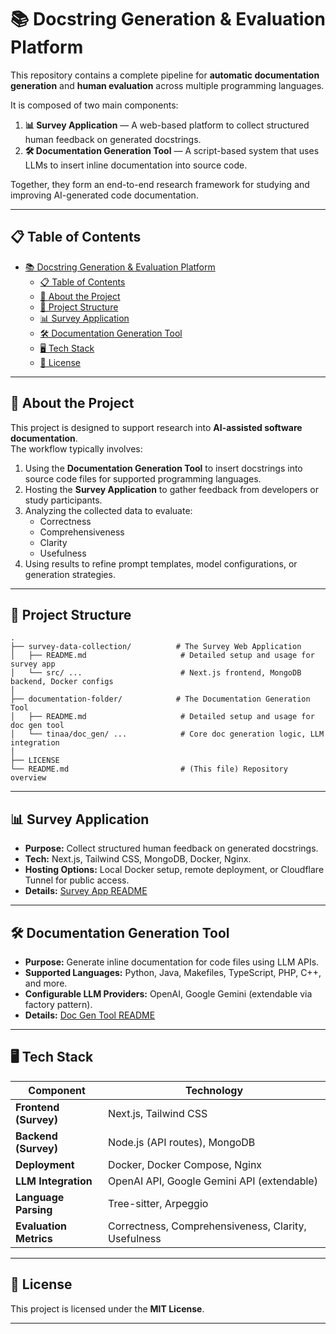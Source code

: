 # 📚 Docstring Generation & Evaluation Platform

This repository contains a complete pipeline for **automatic documentation generation** and **human evaluation** across multiple programming languages.

It is composed of two main components:

1. **📊 Survey Application** — A web-based platform to collect structured human feedback on generated docstrings.
2. **🛠️ Documentation Generation Tool** — A script-based system that uses LLMs to insert inline documentation into source code.

Together, they form an end-to-end research framework for studying and improving AI-generated code documentation.

---

## 📋 Table of Contents

- [📚 Docstring Generation \& Evaluation Platform](#-docstring-generation--evaluation-platform)
  - [📋 Table of Contents](#-table-of-contents)
  - [📖 About the Project](#-about-the-project)
  - [📂 Project Structure](#-project-structure)
  - [📊 Survey Application](#-survey-application)
  - [🛠️ Documentation Generation Tool](#️-documentation-generation-tool)
  - [🖥️ Tech Stack](#️-tech-stack)
  - [📜 License](#-license)

---

## 📖 About the Project

This project is designed to support research into **AI-assisted software documentation**.  
The workflow typically involves:

1. Using the **Documentation Generation Tool** to insert docstrings into source code files for supported programming languages.
2. Hosting the **Survey Application** to gather feedback from developers or study participants.
3. Analyzing the collected data to evaluate:
   - Correctness
   - Comprehensiveness
   - Clarity
   - Usefulness
4. Using results to refine prompt templates, model configurations, or generation strategies.

---

## 📂 Project Structure

```
.
├── survey-data-collection/          # The Survey Web Application
│   ├── README.md                     # Detailed setup and usage for survey app
│   └── src/ ...                      # Next.js frontend, MongoDB backend, Docker configs
│
├── documentation-folder/            # The Documentation Generation Tool
│   ├── README.md                     # Detailed setup and usage for doc gen tool
│   └── tinaa/doc_gen/ ...            # Core doc generation logic, LLM integration
│
├── LICENSE
└── README.md                         # (This file) Repository overview
```

---

## 📊 Survey Application

- **Purpose:** Collect structured human feedback on generated docstrings.
- **Tech:** Next.js, Tailwind CSS, MongoDB, Docker, Nginx.
- **Hosting Options:** Local Docker setup, remote deployment, or Cloudflare Tunnel for public access.
- **Details:** [Survey App README](survey-data-collection/README.md)

---

## 🛠️ Documentation Generation Tool

- **Purpose:** Generate inline documentation for code files using LLM APIs.
- **Supported Languages:** Python, Java, Makefiles, TypeScript, PHP, C++, and more.
- **Configurable LLM Providers:** OpenAI, Google Gemini (extendable via factory pattern).
- **Details:** [Doc Gen Tool README](documentation-generation/README.md)

---

## 🖥️ Tech Stack

| Component                  | Technology                                           |
|----------------------------|------------------------------------------------------|
| **Frontend (Survey)**      | Next.js, Tailwind CSS                                |
| **Backend (Survey)**       | Node.js (API routes), MongoDB                        |
| **Deployment**             | Docker, Docker Compose, Nginx                       |
| **LLM Integration**        | OpenAI API, Google Gemini API (extendable)           |
| **Language Parsing**       | Tree-sitter, Arpeggio                                |
| **Evaluation Metrics**     | Correctness, Comprehensiveness, Clarity, Usefulness  |

---

## 📜 License

This project is licensed under the **MIT License**.

---
